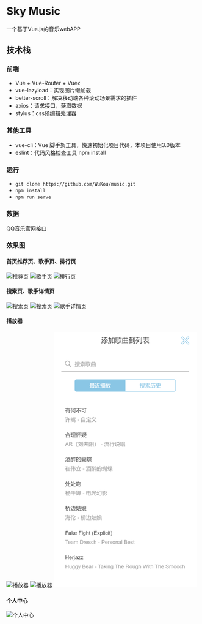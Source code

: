 # Sky Music
一个基于Vue.js的音乐webAPP

## 技术栈
### 前端
- Vue + Vue-Router + Vuex
- vue-lazyload：实现图片懒加载
- better-scroll：解决移动端各种滚动场景需求的插件
- axios：请求接口，获取数据
- stylus：css预编辑处理器
### 其他工具
- vue-cli：Vue 脚手架工具，快速初始化项目代码，本项目使用3.0版本
- eslint：代码风格检查工具
npm install
### 运行
- `git clone https://github.com/WuKou/music.git`
- `npm install`
- `npm run serve`
### 数据
QQ音乐官网接口
### 效果图
#### 首页推荐页、歌手页、排行页
![推荐页](https://github.com/WuKou/music/tree/master/README_IMAGE/1.png)
![歌手页](https://github.com/WuKou/music/tree/master/README_IMAGE/2.png)
![排行页](https://github.com/WuKou/music/tree/master/README_IMAGE/3.png)
#### 搜索页、歌手详情页
![搜索页](https://github.com/WuKou/music/tree/master/README_IMAGE/4_1.png)
![搜索页](https://github.com/WuKou/music/tree/master/README_IMAGE/5.png)
![歌手详情页](https://github.com/WuKou/music/tree/master/README_IMAGE/4.png)
#### 播放器
![播放器](https://github.com/WuKou/music/tree/master/README_IMAGE/6.png)
![播放器](https://github.com/WuKou/music/tree/master/README_IMAGE/7.png)
![播放列表](https://github.com/WuKou/music/blob/master/README_IMAGE/9.png)
#### 个人中心
![个人中心](https://github.com/WuKou/music/tree/master/README_IMAGE/11.png)
